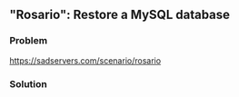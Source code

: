 ## "Rosario": Restore a MySQL database

### Problem

https://sadservers.com/scenario/rosario

### Solution

